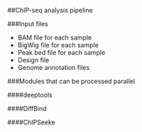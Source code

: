 
##ChIP-seq analysis pipeline

###Input files
* BAM file for each sample
* BigWig file for each sample
* Peak bed file for each sample
* Design file
* Genome annotation files

###Modules that can be processed parallel

####deeptools


####DiffBind


####ChIPSeeke
